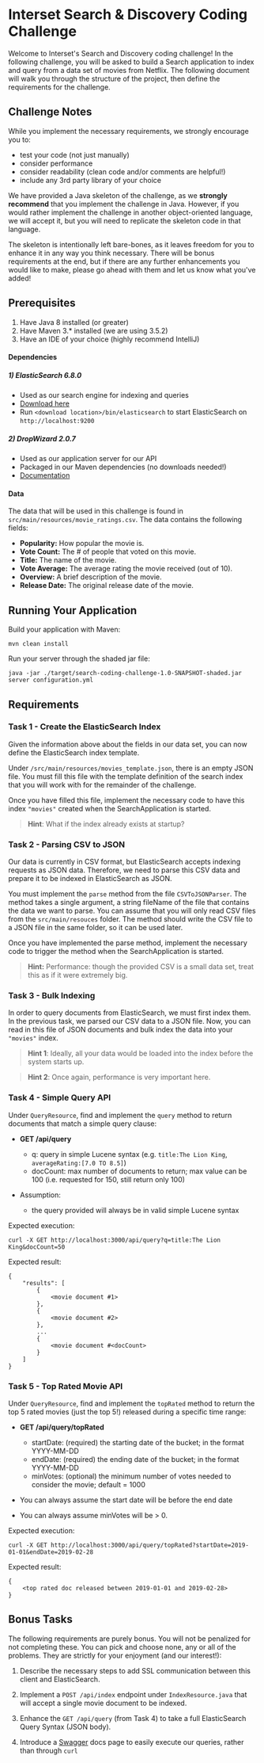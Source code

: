 # Interset Search & Discovery Coding Challenge

Welcome to Interset's Search and Discovery coding challenge! In the following challenge,
you will be asked to build a Search application to index and query from a data set of movies from Netflix. 
The following document will walk you through the structure of the project, then define the requirements 
for the challenge.

## Challenge Notes
While you implement the necessary requirements, we strongly encourage you to:
- test your code (not just manually)
- consider performance
- consider readability (clean code and/or comments are helpful!)
- include any 3rd party library of your choice

We have provided a Java skeleton of the challenge, as we **strongly recommend** that you implement the challenge in Java.
However, if you would rather implement the challenge in another object-oriented language, we will accept it, but you will 
need to replicate the skeleton code in that language.

The skeleton is intentionally left bare-bones, as it leaves freedom for you to enhance it in any way you think necessary. There will
be bonus requirements at the end, but if there are any further enhancements you would like to make, please go ahead with them
and let us know what you've added!

## Prerequisites
1. Have Java 8 installed (or greater)
2. Have Maven 3.* installed (we are using 3.5.2)
3. Have an IDE of your choice (highly recommend IntelliJ)

#### Dependencies
##### 1) ElasticSearch 6.8.0
* Used as our search engine for indexing and queries
* [Download here](https://www.elastic.co/downloads/past-releases/elasticsearch-6-8-0)
* Run `<download location>/bin/elasticsearch` to start ElasticSearch on `http://localhost:9200`

##### 2) DropWizard 2.0.7
* Used as our application server for our API
* Packaged in our Maven dependencies (no downloads needed!)
* [Documentation](https://www.dropwizard.io/en/latest/)

#### Data
The data that will be used in this challenge is found in `src/main/resources/movie_ratings.csv`. The data contains the following fields:
- **Popularity:** How popular the movie is.
- **Vote Count:** The # of people that voted on this movie.
- **Title:** The name of the movie.
- **Vote Average:** The average rating the movie received (out of 10).
- **Overview:** A brief description of the movie.
- **Release Date:** The original release date of the movie.

## Running Your Application

Build your application with Maven:
```
mvn clean install
```

Run your server through the shaded jar file:
```
java -jar ./target/search-coding-challenge-1.0-SNAPSHOT-shaded.jar server configuration.yml
```

## Requirements

### Task 1 - Create the ElasticSearch Index
Given the information above about the fields in our data set, you can now define the ElasticSearch index template.

Under `/src/main/resources/movies_template.json`, there is an empty JSON file. You must fill this file with the template definition
of the search index that you will work with for the remainder of the challenge.

Once you have filled this file, implement the necessary code to have this index `"movies"` created when the SearchApplication is started. 

> **Hint**: What if the index already exists at startup?

### Task 2 - Parsing CSV to JSON
Our data is currently in CSV format, but ElasticSearch accepts indexing requests as JSON data. Therefore, we need to parse this CSV data and 
prepare it to be indexed in ElasticSearch as JSON.

You must implement the `parse` method from the file `CSVToJSONParser`. The method takes a single argument, a string fileName of the file that
contains the data we want to parse. You can assume that you will only read CSV files from the `src/main/resouces` folder. The method should write 
the CSV file to a JSON file in the same folder, so it can be used later.

Once you have implemented the parse method, implement the necessary code to trigger the method when the SearchApplication is started.

>**Hint:** Performance: though the provided CSV is a small data set, treat this as if it were extremely big.

### Task 3 - Bulk Indexing
In order to query documents from ElasticSearch, we must first index them. In the previous task, we parsed our CSV data to a JSON file. Now,
you can read in this file of JSON documents and bulk index the data into your `"movies"` index. 

>**Hint 1**: Ideally, all your data would be loaded into the index before the system starts up.

> **Hint 2**: Once again, performance is very important here.

### Task 4 - Simple Query API
Under `QueryResource`, find and implement the `query` method to return documents that match a simple query clause:
- **GET /api/query**
    - q: query in simple Lucene syntax (e.g. `title:The Lion King`, `averageRating:[7.0 TO 8.5]`)
    - docCount: max number of documents to return; max value can be 100 (i.e. requested for 150, still return only 100)
    
- Assumption:
    - the query provided will always be in valid simple Lucene syntax
    
Expected execution:
```
curl -X GET http://localhost:3000/api/query?q=title:The Lion King&docCount=50
```

Expected result:
```
{
    "results": [
        {
            <movie document #1>
        },
        {
            <movie document #2>
        },
        ...
        {
            <movie document #<docCount>
        }
    ]
}
```

### Task 5 - Top Rated Movie API
Under `QueryResource`, find and implement the `topRated` method to return the top 5 rated movies (just the top 5!) released during a specific time range:
- **GET /api/query/topRated**
    - startDate: (required) the starting date of the bucket; in the format YYYY-MM-DD
    - endDate: (required) the ending date of the bucket; in the format YYYY-MM-DD
    - minVotes: (optional) the minimum number of votes needed to consider the movie; default = 1000

- You can always assume the start date will be before the end date
- You can always assume minVotes will be > 0.

Expected execution:
```
curl -X GET http://localhost:3000/api/query/topRated?startDate=2019-01-01&endDate=2019-02-28
```

Expected result:
```
{
    <top rated doc released between 2019-01-01 and 2019-02-28>
}
```


## Bonus Tasks
The following requirements are purely bonus. You will not be penalized for not completing these. You can pick and choose 
none, any or all of the problems. They are strictly for your enjoyment (and our interest!):

1. Describe the necessary steps to add SSL communication between this client and ElasticSearch.

2. Implement a `POST /api/index` endpoint under `IndexResource.java` that will accept a single movie document to be indexed.

3. Enhance the `GET /api/query` (from Task 4) to take a full ElasticSearch Query Syntax (JSON body).

4. Introduce a [Swagger](https://swagger.io/tools/open-source/open-source-integrations/) docs page to easily execute our queries, rather than through `curl`
